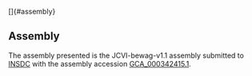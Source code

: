 []{#assembly}

Assembly
--------

The assembly presented is the JCVI-bewag-v1.1 assembly submitted to
[INSDC](http://www.insdc.org) with the assembly accession
[GCA\_000342415.1](http://www.ebi.ac.uk/ena/data/view/GCA_000342415.1).
